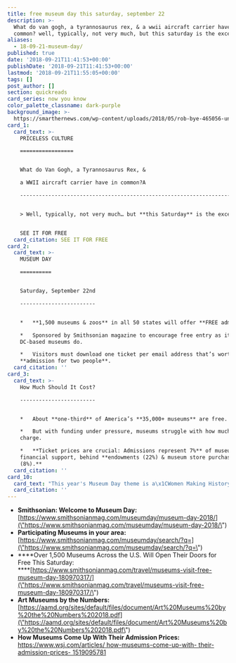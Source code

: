 ```yaml
---
title: free museum day this saturday, september 22
description: >-
  What do van gogh, a tyrannosaurus rex, & a wwii aircraft carrier have in
  common? well, typically, not very much, but this saturday is the exception.
aliases:
  - 18-09-21-museum-day/
published: true
date: '2018-09-21T11:41:53+00:00'
publishDate: '2018-09-21T11:41:53+00:00'
lastmod: '2018-09-21T11:55:05+00:00'
tags: []
post_author: []
section: quickreads
card_series: now you know
color_palette_classname: dark-purple
background_image: >-
  https://smarthernews.com/wp-content/uploads/2018/05/rob-bye-465056-unsplash.jpg
card_1:
  card_text: >-
    PRICELESS CULTURE

    =================


    What do Van Gogh, a Tyrannosaurus Rex, &  

    a WWII aircraft carrier have in common?A

    -----------------------------------------------------------------------------------


    > Well, typically, not very much… but **this Saturday** is the exception.


    SEE IT FOR FREE
  card_citation: SEE IT FOR FREE
card_2:
  card_text: >-
    MUSEUM DAY

    ==========


    Saturday, September 22nd

    ------------------------


    *   **1,500 museums & zoos** in all 50 states will offer **FREE admission**.

    *   Sponsored by Smithsonian magazine to encourage free entry as its
    DC-based museums do.

    *   Visitors must download one ticket per email address that’s worth free
    **admission for two people**.
  card_citation: ''
card_3:
  card_text: >-
    How Much Should It Cost?

    ------------------------


    *   About **one-third** of America’s **35,000+ museums** are free.

    *   But with funding under pressure, museums struggle with how much to
    charge.

    *   **Ticket prices are crucial: Admissions represent 7%** of museum’s
    financial support, behind **endowments (22%) & museum store purchases
    (8%).**
  card_citation: ''
card_10:
  card_text: "This year's Museum Day theme is a\x1CWomen Making History\" recognizing female trailblazers in arts, sciences, innovation, and culture. Click to find participating museums in your area.\n\n[view sources](https://smarthernews.com/18-09-21-museum-day/)"
  card_citation: ''
---
```

*   **Smithsonian: Welcome to Museum Day:**  
    [https://www.smithsonianmag.com/museumday/museum-day-2018/](\"https://www.smithsonianmag.com/museumday/museum-day-2018/\")
*   **Participating Museums in your area:**  
    [https://www.smithsonianmag.com/museumday/search/?q=](\"https://www.smithsonianmag.com/museumday/search/?q=\")
*   ****Over 1,500 Museums Across the U.S. Will Open Their Doors for Free This Saturday:  
    ****[https://www.smithsonianmag.com/travel/museums-visit-free-museum-day-180970317/](\"https://www.smithsonianmag.com/travel/museums-visit-free-museum-day-180970317/\")
*   **Art Museums by the Numbers:**  
    [https://aamd.org/sites/default/files/document/Art%20Museums%20by%20the%20Numbers%202018.pdf](\"https://aamd.org/sites/default/files/document/Art%20Museums%20by%20the%20Numbers%202018.pdf\")
*   **How Museums Come Up With Their Admission Prices:**  
    [https://www.wsj.com/articles/ how-museums-come-up-with- their-admission-prices- 1519095781](\"https://www.wsj.com/articles/how-museums-come-up-with-their-admission-prices-1519095781\")